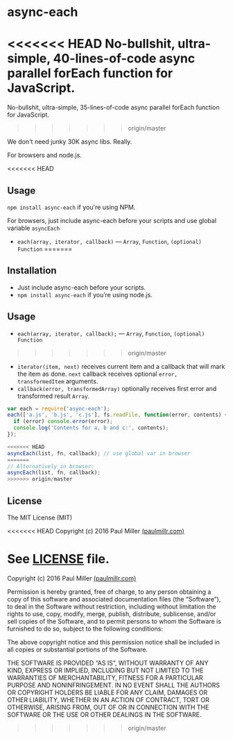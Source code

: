 # async-each

<<<<<<< HEAD
No-bullshit, ultra-simple, 40-lines-of-code async parallel forEach function for JavaScript.
=======
No-bullshit, ultra-simple, 35-lines-of-code async parallel forEach function for JavaScript.
>>>>>>> origin/master

We don't need junky 30K async libs. Really.

For browsers and node.js.

<<<<<<< HEAD
## Usage

`npm install async-each` if you're using NPM.

For browsers, just include async-each before your scripts and use global variable `asyncEach`

* `each(array, iterator, callback)` — `Array`, `Function`, `(optional) Function`
=======
## Installation
* Just include async-each before your scripts.
* `npm install async-each` if you’re using node.js.

## Usage

* `each(array, iterator, callback);` — `Array`, `Function`, `(optional) Function`
>>>>>>> origin/master
* `iterator(item, next)` receives current item and a callback that will mark the item as done. `next` callback receives optional `error, transformedItem` arguments.
* `callback(error, transformedArray)` optionally receives first error and transformed result `Array`.

```javascript
var each = require('async-each');
each(['a.js', 'b.js', 'c.js'], fs.readFile, function(error, contents) {
  if (error) console.error(error);
  console.log('Contents for a, b and c:', contents);
});

<<<<<<< HEAD
asyncEach(list, fn, callback); // use global var in browser
=======
// Alternatively in browser:
asyncEach(list, fn, callback);
>>>>>>> origin/master
```

## License

The MIT License (MIT)

<<<<<<< HEAD
Copyright (c) 2016 Paul Miller [(paulmillr.com)](https://paulmillr.com)

See [LICENSE](https://github.com/paulmillr/async-each/blob/master/LICENSE) file.
=======
Copyright (c) 2016 Paul Miller [(paulmillr.com)](http://paulmillr.com)

Permission is hereby granted, free of charge, to any person obtaining a copy
of this software and associated documentation files (the “Software”), to deal
in the Software without restriction, including without limitation the rights
to use, copy, modify, merge, publish, distribute, sublicense, and/or sell
copies of the Software, and to permit persons to whom the Software is
furnished to do so, subject to the following conditions:

The above copyright notice and this permission notice shall be included in
all copies or substantial portions of the Software.

THE SOFTWARE IS PROVIDED “AS IS”, WITHOUT WARRANTY OF ANY KIND, EXPRESS OR
IMPLIED, INCLUDING BUT NOT LIMITED TO THE WARRANTIES OF MERCHANTABILITY,
FITNESS FOR A PARTICULAR PURPOSE AND NONINFRINGEMENT. IN NO EVENT SHALL THE
AUTHORS OR COPYRIGHT HOLDERS BE LIABLE FOR ANY CLAIM, DAMAGES OR OTHER
LIABILITY, WHETHER IN AN ACTION OF CONTRACT, TORT OR OTHERWISE, ARISING FROM,
OUT OF OR IN CONNECTION WITH THE SOFTWARE OR THE USE OR OTHER DEALINGS IN
THE SOFTWARE.
>>>>>>> origin/master
